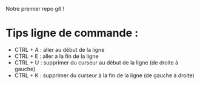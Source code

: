 Notre premier repo git !

Tips ligne de commande :
========================

- CTRL + A : aller au début de la ligne
- CTRL + E : aller à la fin de la ligne
- CTRL + U : supprimer du curseur au début de la ligne (de droite à gauche)
- CTRL + K : supprimer du curseur à la fin de la ligne (de gauche à droite)
